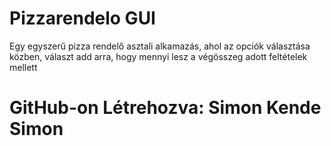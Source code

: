 # Pizzarendelo GUI
Egy egyszerű pizza rendelő asztali alkamazás, ahol az opciók választása közben, választ add arra, hogy mennyi lesz a végösszeg adott feltételek mellett
# GitHub-on Létrehozva: Simon Kende Simon
